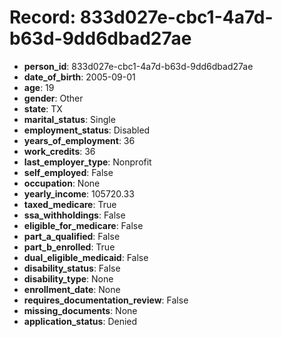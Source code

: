 # Record: 833d027e-cbc1-4a7d-b63d-9dd6dbad27ae

- **person_id**: 833d027e-cbc1-4a7d-b63d-9dd6dbad27ae
- **date_of_birth**: 2005-09-01
- **age**: 19
- **gender**: Other
- **state**: TX
- **marital_status**: Single
- **employment_status**: Disabled
- **years_of_employment**: 36
- **work_credits**: 36
- **last_employer_type**: Nonprofit
- **self_employed**: False
- **occupation**: None
- **yearly_income**: 105720.33
- **taxed_medicare**: True
- **ssa_withholdings**: False
- **eligible_for_medicare**: False
- **part_a_qualified**: False
- **part_b_enrolled**: True
- **dual_eligible_medicaid**: False
- **disability_status**: False
- **disability_type**: None
- **enrollment_date**: None
- **requires_documentation_review**: False
- **missing_documents**: None
- **application_status**: Denied